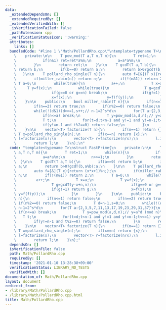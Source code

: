 ```yaml
---
data:
  _extendedDependsOn: []
  _extendedRequiredBy: []
  _extendedVerifiedWith: []
  _isVerificationFailed: false
  _pathExtension: cpp
  _verificationStatusIcon: ':warning:'
  attributes:
    links: []
  bundledCode: "#line 1 \"Math/PollardRho.cpp\"\ntemplate<typename T>\nstruct FastPrime{\n\
    \    private:\n\n    T pow_mod(T a,T n,T m){\n        T ret=1;\n        while(n){\n\
    \            if(n&1) ret=ret*a%m;\n            a=a*a%m;\n            n>>=1;\n\
    \        }\n        return ret;\n    }\n\n    T gcdT(T a,T b){\n        if(a==0)\
    \ return b;\n        if(b==0) return a;\n        return b>0?gcdT(b,a%b):a;\n \
    \   }\n\n    T pollard_rho_single(T n){\n        auto f=[&](T x){return (x*x+1)%n;};\n\
    \        if(miller_rabin(n)) return n;\n        if(!(n&1)) return 2;\n       \
    \ T a=0;\n        while(true){\n            a++;\n            T x=a;\n       \
    \     T y=f(x);\n            while(true){\n                T g=gcdT(y-x+n,n);\n\
    \                if(g==0 or g==n) break;\n                if(g!=1) return g;\n\
    \                x=f(x);\n                y=f(f(y));\n            }\n        }\n\
    \    }\n\n    public:\n    bool miller_rabin(T n){\n        if(n<=1) return false;\n\
    \        if(n==2) return true;\n        if(n%2==0) return false;\n        T d=n-1,s=0;\n\
    \        while(!(d&1))d>>=1,s++;// n-1=2^s*d\n        for(T a:{2,3,5,7,11,13,17,19,23,29,31,37}){\n\
    \            if(n<=a) break;\n            T y=pow_mod(a,d,n);// y=a^d (mod n)\n\
    \            T t;\n            for(t=d;t<n-1 and y!=1 and y!=n-1;t<<=1) y=y*y%n;\n\
    \            if(y!=n-1 and t%2==0) return false;\n        }\n        return true;\n\
    \    }\n\n    vector<T> factorize(T n){\n        if(n==1) return {};\n       \
    \ T x=pollard_rho_single(n);\n        if(x==n) return {x};\n        vector<T>\
    \ l=factorize(x);\n        vector<T> r=factorize(n/x);\n        l.insert(l.end(),r.begin(),r.end());\n\
    \        return l;\n    }\n};\n"
  code: "template<typename T>\nstruct FastPrime{\n    private:\n\n    T pow_mod(T\
    \ a,T n,T m){\n        T ret=1;\n        while(n){\n            if(n&1) ret=ret*a%m;\n\
    \            a=a*a%m;\n            n>>=1;\n        }\n        return ret;\n  \
    \  }\n\n    T gcdT(T a,T b){\n        if(a==0) return b;\n        if(b==0) return\
    \ a;\n        return b>0?gcdT(b,a%b):a;\n    }\n\n    T pollard_rho_single(T n){\n\
    \        auto f=[&](T x){return (x*x+1)%n;};\n        if(miller_rabin(n)) return\
    \ n;\n        if(!(n&1)) return 2;\n        T a=0;\n        while(true){\n   \
    \         a++;\n            T x=a;\n            T y=f(x);\n            while(true){\n\
    \                T g=gcdT(y-x+n,n);\n                if(g==0 or g==n) break;\n\
    \                if(g!=1) return g;\n                x=f(x);\n               \
    \ y=f(f(y));\n            }\n        }\n    }\n\n    public:\n    bool miller_rabin(T\
    \ n){\n        if(n<=1) return false;\n        if(n==2) return true;\n       \
    \ if(n%2==0) return false;\n        T d=n-1,s=0;\n        while(!(d&1))d>>=1,s++;//\
    \ n-1=2^s*d\n        for(T a:{2,3,5,7,11,13,17,19,23,29,31,37}){\n           \
    \ if(n<=a) break;\n            T y=pow_mod(a,d,n);// y=a^d (mod n)\n         \
    \   T t;\n            for(t=d;t<n-1 and y!=1 and y!=n-1;t<<=1) y=y*y%n;\n    \
    \        if(y!=n-1 and t%2==0) return false;\n        }\n        return true;\n\
    \    }\n\n    vector<T> factorize(T n){\n        if(n==1) return {};\n       \
    \ T x=pollard_rho_single(n);\n        if(x==n) return {x};\n        vector<T>\
    \ l=factorize(x);\n        vector<T> r=factorize(n/x);\n        l.insert(l.end(),r.begin(),r.end());\n\
    \        return l;\n    }\n};"
  dependsOn: []
  isVerificationFile: false
  path: Math/PollardRho.cpp
  requiredBy: []
  timestamp: '2021-01-10 13:28:38+09:00'
  verificationStatus: LIBRARY_NO_TESTS
  verifiedWith: []
documentation_of: Math/PollardRho.cpp
layout: document
redirect_from:
- /library/Math/PollardRho.cpp
- /library/Math/PollardRho.cpp.html
title: Math/PollardRho.cpp
---
```

